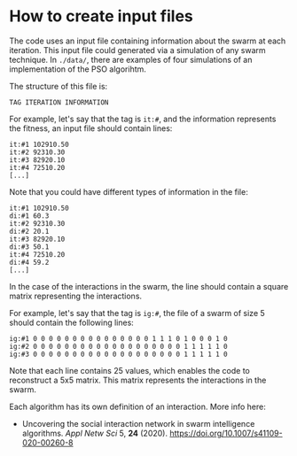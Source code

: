 # How to create input files

The code uses an input file containing information about the swarm at each iteration. This input file could generated via a simulation of any swarm technique. In `./data/`, there are examples of four simulations of an implementation of the PSO algorihtm. 

The structure of this file is:

```
TAG ITERATION INFORMATION
```

For example, let's say that the tag is `it:#`, and the information represents the fitness, an input file should contain lines:

```
it:#1 102910.50
it:#2 92310.30
it:#3 82920.10
it:#4 72510.20
[...]
```

Note that you could have different types of information in the file: 

```
it:#1 102910.50
di:#1 60.3
it:#2 92310.30
di:#2 20.1
it:#3 82920.10
di:#3 50.1
it:#4 72510.20
di:#4 59.2
[...]
```

In the case of the interactions in the swarm, the line should contain a square matrix representing the interactions. 

For example, let's say that the tag is `ig:#`, the file of a swarm of size 5 should contain the following lines: 

```
ig:#1 0 0 0 0 0 0 0 0 0 0 0 0 0 0 0 1 1 1 0 1 0 0 0 1 0 
ig:#2 0 0 0 0 0 0 0 0 0 0 0 0 0 0 0 0 0 0 0 1 1 1 1 1 0 
ig:#3 0 0 0 0 0 0 0 0 0 0 0 0 0 0 0 0 0 0 0 1 1 1 1 1 0 
```

Note that each line contains 25 values, which enables the code to reconstruct a 5x5 matrix. This matrix represents the interactions in the swarm.

Each algorithm has its own definition of an interaction. More info here: 

- Uncovering the social interaction network in swarm intelligence algorithms. *Appl Netw Sci* 5, **24** (2020). https://doi.org/10.1007/s41109-020-00260-8

